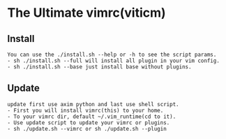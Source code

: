 # The Ultimate vimrc(viticm)
## Install
    You can use the ./install.sh --help or -h to see the script params.
    - sh ./install.sh --full will install all plugin in your vim config.
    - sh ./install.sh --base just install base without plugins.
## Update
    update first use axim python and last use shell script.
    - First you will install vimrc(this) to your home.
    - To your vimrc dir, default ~/.vim_runtime(cd to it).
    - Use update script to update your vimrc or plugins.
    - sh ./update.sh --vimrc or sh ./update.sh --plugin


